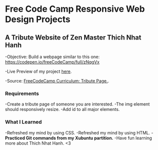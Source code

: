 # Free Code Camp Responsive Web Design Projects

## A Tribute Website of Zen Master Thich Nhat Hanh

 -Objective: Build a webpage similar to this one: https://codepen.io/freeCodeCamp/full/zNqgVx

 -Live Preview of my project [here](https://jhalicea.github.io/tribute-page-fcc/).

 -Source: [FreeCodeCamp Curriculum: Tribute Page.](https://www.freecodecamp.org/learn/responsive-web-design/responsive-web-design-projects/build-a-tribute-page).

### Requirements

 -Create a tribute page of someone you are interested.
 -The img element should responsively resize.
 -Add id to all major elements.

### What I Learned

 -Refreshed my mind by using CSS.
 -Refreshed my mind by using HTML.
 -**Practiced Git commands from my Xubuntu partition.**
 -Have fun learning more about Thich Nhat Hanh. <3

